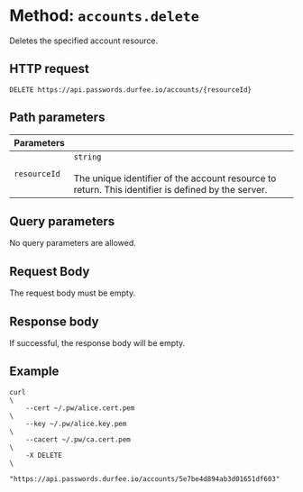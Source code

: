 # Method: `accounts.delete`

Deletes the specified account resource.

## HTTP request

```
DELETE https://api.passwords.durfee.io/accounts/{resourceId}
```

## Path parameters

| Parameters |   |
|:--|---|
| `resourceId` | `string` <br><br> The unique identifier of the account resource to return. This identifier is defined by the server. |

## Query parameters

No query parameters are allowed.

## Request Body

The request body must be empty.

## Response body

If successful, the response body will be empty.

## Example

```
curl                                                                           \
    --cert ~/.pw/alice.cert.pem                                                \
    --key ~/.pw/alice.key.pem                                                  \
    --cacert ~/.pw/ca.cert.pem                                                 \
    -X DELETE                                                                  \
    "https://api.passwords.durfee.io/accounts/5e7be4d894ab3d01651df603"
```

